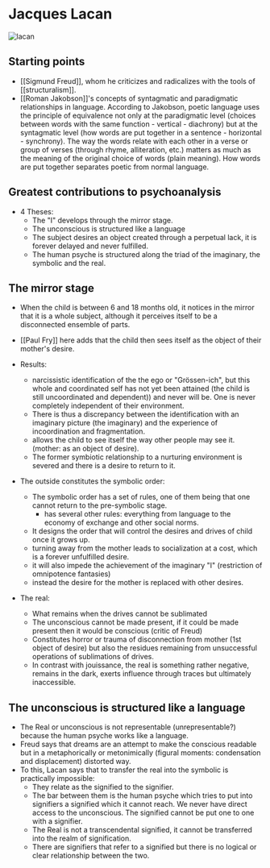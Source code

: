 # Jacques Lacan

![lacan](https://www.thebookoflife.org/wp-content/uploads/2016/03/image04.png)

## Starting points
- [[Sigmund Freud]], whom he criticizes and radicalizes with the tools of [[structuralism]].
- [[Roman Jakobson]]'s concepts of syntagmatic and paradigmatic relationships in language. According to Jakobson, poetic language uses the principle of equivalence not only at the paradigmatic level (choices between words with the same function - vertical - diachrony) but at the syntagmatic level (how words are put together in a sentence - horizontal - synchrony). The way the words relate with each other in a verse or group of verses (through rhyme, alliteration, etc.) matters as much as the meaning of the original choice of words (plain meaning). How words are put together separates poetic from normal language.

## Greatest contributions to psychoanalysis

- 4 Theses:
  - The "I" develops through the mirror stage.
  - The unconscious is structured like a language
  - The subject desires an object created through a perpetual lack, it is forever delayed and never fulfilled.
  - The human psyche is structured along the triad of the imaginary, the symbolic and the real.
## The mirror stage
- When the child is between 6 and 18 months old, it notices in the mirror that it is a whole subject, although it perceives itself to be a disconnected ensemble of parts.
- [[Paul Fry]] here adds that the child then sees itself as the object of their mother's desire.
- Results:
  - narcissistic identification of the the ego or "Grössen-ich", but this whole and coordinated self has not yet been attained (the child is still uncoordinated and dependent)) and never will be. One is never completely independent of their environment.
  - There is thus a discrepancy between the identification with an imaginary picture (the imaginary) and the experience of incoordination and fragmentation.
  - allows the child to see itself the way other people may see it. (mother: as an object of desire).
  -   The former symbiotic relationship to a nurturing environment is severed and there is a desire to return to it.
- The outside constitutes the symbolic order:
 
  - The symbolic order has a set of rules, one of them being that one cannot return to the pre-symbolic stage. 
    - has several other rules: everything from language to the economy of exchange and other social norms.
  - It designs the order that will control the desires and drives of child once it grows up.
  - turning away from the mother leads to socialization at a cost, which is a forever unfulfilled desire.
  - it will also impede the achievement of the imaginary "I" (restriction of omnipotence fantasies)
  - instead the desire for the mother is replaced with other desires.
- The real:
  - What remains when the drives cannot be sublimated
  - The unconscious cannot be made present, if it could be made present then it would be conscious (critic of Freud)
  - Constitutes horror or trauma of disconnection from mother (1st object of desire) but also the residues remaining from unsuccessful operations of sublimations of drives. 
  - In contrast with jouissance, the real is something rather negative, remains in the dark, exerts influence through traces but ultimately inaccessible.
  
## The unconscious is structured like a language 
  
  - The Real or unconscious is not representable (unrepresentable?) because the human psyche works like a language.
  - Freud says that dreams are an attempt to make the conscious readable but in a metaphorically or metonimically (figural moments: condensation and displacement) distorted way.
  - To this, Lacan says that to transfer the real into the symbolic is practically impossible:
    - They relate as the signified to the signifier.
    - The bar between them is the human psyche which tries to put into signifiers a signified which it cannot reach. We never have direct access to the unconscious. The signified cannot be put one to one with a signifier.
    - The Real is not a transcendental signified, it cannot be transferred into the realm of signification. 
    - There are signifiers that refer to a signified but there is no logical or clear relationship between the two.


  



[//begin]: # "Autogenerated link references for markdown compatibility"
[sigmund-freud]: sigmund-freud "Sigmund Freud"
[//end]: # "Autogenerated link references"